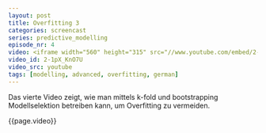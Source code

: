 ```yaml
---
layout: post
title: Overfitting 3
categories: screencast
series: predictive_modelling
episode_nr: 4
video: <iframe width="560" height="315" src="//www.youtube.com/embed/2-1pX_KnO7U" mce_src="http://www.youtube.com/embed/2-1pX_KnO7U" frameborder="0" allowfullscreen=""></iframe>
video_id: 2-1pX_KnO7U
video_src: youtube
tags: [modelling, advanced, overfitting, german]
---
```


Das vierte Video zeigt, wie man mittels k-fold und bootstrapping Modellselektion betreiben kann, um Overfitting zu vermeiden.
<!--more-->
{{page.video}}
